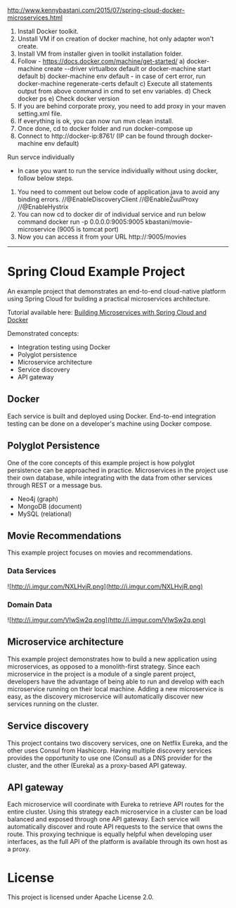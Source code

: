 http://www.kennybastani.com/2015/07/spring-cloud-docker-microservices.html

1) Install Docker toolkit.
2) Unstall VM if on creation of docker machine, hot only adapter won't create.
3) Install VM from installer given in toolkit installation folder.
4) Follow - https://docs.docker.com/machine/get-started/
	a) docker-machine create --driver virtualbox default or docker-machine start default
	b) docker-machine env default - in case of cert error, run docker-machine regenerate-certs default
	c) Execute all statements output from above command in cmd to set env variables.
	d) Check docker ps
	e) Check docker version
5) If you are behind corporate proxy, you need to add proxy in your maven setting.xml file.
6) If everything is ok, you can now run mvn clean install.
7) Once done, cd to docker folder and run docker-compose up
8) Connect to http://docker-ip:8761/ (IP can be found through docker-machine env default)

Run servce individually

- In case you want to run the service individually without using docker, follow below steps.

1) You need to comment out below code of application.java to avoid any binding errors.
	//@EnableDiscoveryClient
	//@EnableZuulProxy
	//@EnableHystrix
2) You can now cd to docker dir of individual service and run below command
	docker run -p 0.0.0.0:9005:9005 kbastani/movie-microservice (9005 is tomcat port)
3) Now you can access it from your URL http://<vm IP>:9005/movies

-------------------------------------------------------
# Spring Cloud Example Project

An example project that demonstrates an end-to-end cloud-native platform using Spring Cloud for building a practical microservices architecture.

Tutorial available here: [Building Microservices with Spring Cloud and Docker](http://www.kennybastani.com/2015/07/spring-cloud-docker-microservices.html)

Demonstrated concepts:

* Integration testing using Docker
* Polyglot persistence
* Microservice architecture
* Service discovery
* API gateway

## Docker

Each service is built and deployed using Docker. End-to-end integration testing can be done on a developer's machine using Docker compose.

## Polyglot Persistence

One of the core concepts of this example project is how polyglot persistence can be approached in practice. Microservices in the project use their own database, while integrating with the data from other services through REST or a message bus.

* Neo4j (graph)
* MongoDB (document)
* MySQL (relational)

## Movie Recommendations

This example project focuses on movies and recommendations.

### Data Services

![http://i.imgur.com/NXLHvjR.png](http://i.imgur.com/NXLHvjR.png)

### Domain Data

![http://i.imgur.com/VlwSw2q.png](http://i.imgur.com/VlwSw2q.png)

## Microservice architecture

This example project demonstrates how to build a new application using microservices, as opposed to a monolith-first strategy. Since each microservice in the project is a module of a single parent project, developers have the advantage of being able to run and develop with each microservice running on their local machine. Adding a new microservice is easy, as the discovery microservice will automatically discover new services running on the cluster.

## Service discovery

This project contains two discovery services, one on Netflix Eureka, and the other uses Consul from Hashicorp. Having multiple discovery services provides the opportunity to use one (Consul) as a DNS provider for the cluster, and the other (Eureka) as a proxy-based API gateway.

## API gateway

Each microservice will coordinate with Eureka to retrieve API routes for the entire cluster. Using this strategy each microservice in a cluster can be load balanced and exposed through one API gateway. Each service will automatically discover and route API requests to the service that owns the route. This proxying technique is equally helpful when developing user interfaces, as the full API of the platform is available through its own host as a proxy.

# License

This project is licensed under Apache License 2.0.
